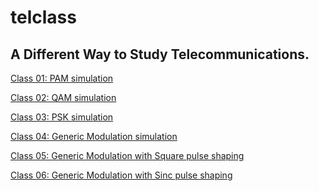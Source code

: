 # telclass

## A Different Way to Study Telecommunications.

[Class 01: PAM simulation](
 https://github.com/joary/telclass/blob/master/grc/C01_simple_pam)

[Class 02: QAM simulation](
 https://github.com/joary/telclass/blob/master/grc/C02_simple_psk)

[Class 03: PSK simulation](
 https://github.com/joary/telclass/blob/master/grc/C03_simple_qam)

[Class 04: Generic Modulation simulation](
 https://github.com/joary/telclass/blob/master/grc/C04_generic_modulation)

[Class 05: Generic Modulation with Square pulse shaping](
 https://github.com/joary/telclass/blob/master/grc/C05_square_pulse_shaping)

[Class 06: Generic Modulation with Sinc pulse shaping](
    https://github.com/joary/telclass/blob/master/grc/C06_sinc_pulse_shaping)
